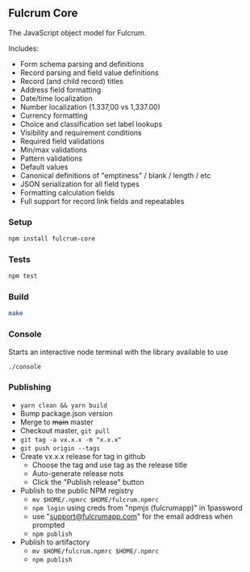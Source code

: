 ## Fulcrum Core

The JavaScript object model for Fulcrum.

Includes:
* Form schema parsing and definitions
* Record parsing and field value definitions
* Record (and child record) titles
* Address field formatting
* Date/time localization
* Number localization (1.337,00 vs 1,337.00)
* Currency formatting
* Choice and classification set label lookups
* Visibility and requirement conditions
* Required field validations
* Min/max validations
* Pattern validations
* Default values
* Canonical definitions of "emptiness" / blank / length / etc
* JSON serialization for all field types
* Formatting calculation fields
* Full support for record link fields and repeatables

### Setup

```sh
npm install fulcrum-core
```

### Tests

```sh
npm test
```

### Build

```sh
make
```

### Console

Starts an interactive node terminal with the library available to use

```sh
./console
```


### Publishing

- `yarn clean && yarn build`
- Bump package.json version
- Merge to ~~main~~ master
- Checkout master, `git pull`
- `git tag -a vx.x.x -m "x.x.x"`
- `git push origin --tags`
- Create vx.x.x release for tag in github
  - Choose the tag and use tag as the release title
  - Auto-generate release nots
  - Click the "Publish release" button
- Publish to the public NPM registry
  - `mv $HOME/.npmrc $HOME/fulcrum.npmrc`
  - `npm login` using creds from "npmjs (fulcrumapp)" in 1password
  - use "support@fulcrumapp.com" for the email address when prompted
  - `npm publish`
- Publish to artifactory
  - `mv $HOME/fulcrum.npmrc $HOME/.npmrc`
  - `npm publish`
